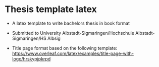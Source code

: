 # Thesis template latex
- A latex template to write bachelors thesis in book format
- Submitted to University Albstadt-Sigmaringen/Hochschule Albstadt-Sigmaringen/HS Albsig

- Title page format based on the following template: https://www.overleaf.com/latex/examples/title-page-with-logo/hrskypjpkrpd